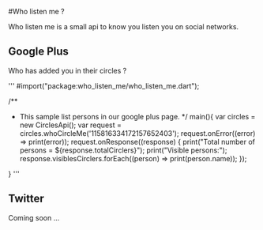 #Who listen me ?

Who listen me is a small api to know you listen you on social networks.


## Google Plus

Who has added you in their circles ?

'''
#import("package:who_listen_me/who_listen_me.dart");

/**
 * This sample list persons in our google plus page.
 */ 
main(){
  var circles = new CirclesApi();
  var request = circles.whoCircleMe('115816334172157652403');
  request.onError((error) => print(error));
  request.onResponse((response) {
    print("Total number of persons = ${response.totalCirclers}");
    print("Visible persons:");
    response.visiblesCirclers.forEach((person) => print(person.name));
  });
  
}
'''


## Twitter

Coming soon ...
